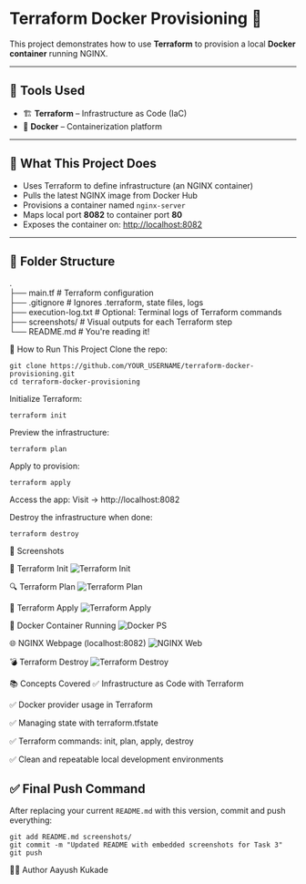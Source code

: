 # Terraform Docker Provisioning 🚀

This project demonstrates how to use **Terraform** to provision a local **Docker container** running NGINX.  


---

## 🔧 Tools Used

- 🏗️ **Terraform** – Infrastructure as Code (IaC)
- 🐳 **Docker** – Containerization platform

---

## 📌 What This Project Does

- Uses Terraform to define infrastructure (an NGINX container)
- Pulls the latest NGINX image from Docker Hub
- Provisions a container named `nginx-server`
- Maps local port **8082** to container port **80**
- Exposes the container on: [http://localhost:8082](http://localhost:8082)

---

## 📁 Folder Structure
.
<br>├── main.tf               # Terraform configuration
<br>├── .gitignore            # Ignores .terraform, state files, logs
<br>├── execution-log.txt     # Optional: Terminal logs of Terraform commands
<br>├── screenshots/          # Visual outputs for each Terraform step
<br>└── README.md             # You're reading it!

🚀 How to Run This Project
Clone the repo:
```
git clone https://github.com/YOUR_USERNAME/terraform-docker-provisioning.git
cd terraform-docker-provisioning
```
Initialize Terraform:
```
terraform init
```
Preview the infrastructure:
```
terraform plan
```
Apply to provision:
```
terraform apply
```

Access the app:
Visit → http://localhost:8082

Destroy the infrastructure when done:
```
terraform destroy
```
📸 Screenshots

🔧 Terraform Init
![Terraform Init](screenshots/init.png)

🔍 Terraform Plan
![Terraform Plan](screenshots/plan.png)

🚀 Terraform Apply
![Terraform Apply](screenshots/apply.png)

🐳 Docker Container Running
![Docker PS](screenshots/docker_ps.png)

🌐 NGINX Webpage (localhost:8082)
![NGINX Web](screenshots/nginx.png)

💣 Terraform Destroy
![Terraform Destroy](screenshots/destroy.png)

📚 Concepts Covered
✅ Infrastructure as Code with Terraform

✅ Docker provider usage in Terraform

✅ Managing state with terraform.tfstate

✅ Terraform commands: init, plan, apply, destroy

✅ Clean and repeatable local development environments


## ✅ Final Push Command

After replacing your current `README.md` with this version, commit and push everything:
```
git add README.md screenshots/
git commit -m "Updated README with embedded screenshots for Task 3"
git push
```

👨‍💻 Author
Aayush Kukade
